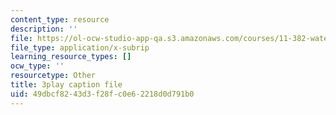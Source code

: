 ```yaml
---
content_type: resource
description: ''
file: https://ol-ocw-studio-app-qa.s3.amazonaws.com/courses/11-382-water-diplomacy-spring-2021/49dbcf8243d3f28fc0e62218d0d791b0_uRJFjEXhOPw.srt
file_type: application/x-subrip
learning_resource_types: []
ocw_type: ''
resourcetype: Other
title: 3play caption file
uid: 49dbcf82-43d3-f28f-c0e6-2218d0d791b0
---
```

